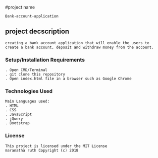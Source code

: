 #project name
```
Bank-account-application
```
## project decscription
```
creating a bank account application that will enable the users to create a bank account, deposit and withdraw money from the account.
```  
### Setup/Installation Requirements
```
. Open CMD/Terminal
. git clone this repository
. Open index.html file in a browser such as Google Chrome

```
### Technologies Used
```
Main Languages used:
. HTML
. CSS
. JavaScript
. jQuery
. Bootstrap

```
### License
```
This project is licensed under the MIT License
maranatha ruth Copyright (c) 2018

```
